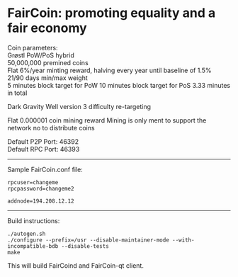FairCoin: promoting equality and a fair economy
===============================================

Coin parameters:  
Grøstl PoW/PoS hybrid  
50,000,000 premined coins  
Flat 6%/year minting reward, halving every year until baseline of 1.5%  
21/90 days min/max weight  
5 minutes block target for PoW
10 minutes block target for PoS
3.33 minutes in total
  
Dark Gravity Well version 3 difficulty re-targeting
  
Flat 0.000001 coin mining reward
Mining is only ment to support the network no to distribute coins

Default P2P Port: 46392  
Default RPC Port: 46393  

---

Sample FairCoin.conf file:

```
rpcuser=changeme  
rpcpassword=changeme2  

addnode=194.208.12.12  
```

---
Build instructions:

```
./autogen.sh  
./configure --prefix=/usr --disable-maintainer-mode --with-incompatible-bdb --disable-tests  
make  
```
This will build FairCoind and FairCoin-qt client.
